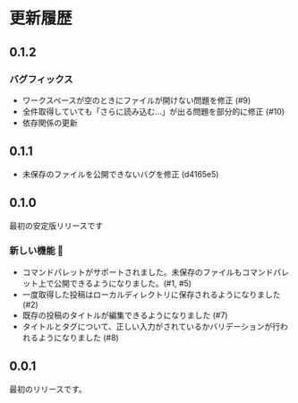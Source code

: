 # 更新履歴
## 0.1.2
### バグフィックス
- ワークスペースが空のときにファイルが開けない問題を修正 (#9)
- 全件取得していても「さらに読み込む...」が出る問題を部分的に修正 (#10)
- 依存関係の更新

## 0.1.1
- 未保存のファイルを公開できないバグを修正 (d4165e5)

## 0.1.0
最初の安定版リリースです
### 新しい機能 🎉
- コマンドパレットがサポートされました。未保存のファイルもコマンドパレット上で公開できるようになりました。(#1, #5)
- 一度取得した投稿はローカルディレクトリに保存されるようになりました (#2)
- 既存の投稿のタイトルが編集できるようになりました (#7)
- タイトルとタグについて、正しい入力がされているかバリデーションが行われるようになりました (#8)

## 0.0.1
最初のリリースです。

